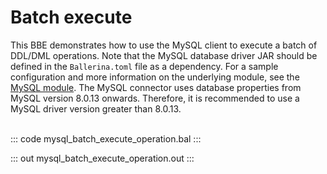 # Batch execute

This BBE demonstrates how to use the MySQL client to execute a batch of
DDL/DML operations. Note that the MySQL database driver JAR should be defined in
the `Ballerina.toml` file as a dependency.
For a sample configuration and more information on the underlying module, see the [MySQL module](https://lib.ballerina.io/ballerinax/mysql/latest/).
The MySQL connector uses database properties from MySQL version 8.0.13 onwards. Therefore, it is
recommended to use a MySQL driver version greater than 8.0.13.<br><br>

::: code mysql_batch_execute_operation.bal :::

::: out mysql_batch_execute_operation.out :::